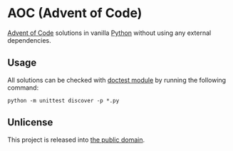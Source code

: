 # AOC (Advent of Code)

[Advent of Code](https://adventofcode.com) solutions in vanilla [Python](https://www.python.org/) without using any external dependencies.

## Usage

All solutions can be checked with [doctest module](https://docs.python.org/3/library/doctest.html) by running the following command:

```shell
python -m unittest discover -p *.py
```

## Unlicense

This project is released into [the public domain](UNLICENSE).
